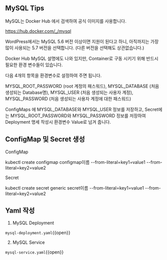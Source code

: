 ## MySQL Tips

MySQL는 Docker Hub 에서 검색하여 공식 이미지를 사용합니다.

https://hub.docker.com/_/mysql

WordPress에서는 MySQL 5.6 버전 이상이면 지원이 된다고 하니, 아직까지는 가장 많이 사용되는 5.7 버전을 선택합니다. (다른 버전을 선택해도 상관없습니다.)

Docker Hub MySQL 설명에도 나와 있지만, Container로 구동 시키기 위해 반드시 필요한 환경 변수들이 있습니다.

다음 4개의 항목을 환경변수로 설정하여 주면 됩니다.

MYSQL_ROOT_PASSWORD (root 계정의 패스워드), MYSQL_DATABASE (처음 생성되는 Database명), MYSQL_USER (처음 생성되는 사용자 계정), MYSQL_PASSWORD (처음 생성되는 사용자 계정에 대한 패스워드)

ConfigMaps 에 MYSQL_DATABASE와 MYSQL_USER 정보를 저장하고, Secret에는 MYSQL_ROOT_PASSWORD와 MYSQL_PASSWORD 정보를 저장하여 Deployment 명세 작성시 환경변수 Value로 넘겨 줍니다.

## ConfigMap 및 Secret 생성

ConfigMap

kubectl create configmap configmap이름 --from-literal=key1=value1 --from-literal=key2=value2

Secret

kubectl create secret generic secret이름 --from-literal=key1=value1 --from-literal=key2=value2

## Yaml 작성

1. MySQL Deployment

`mysql-deployment.yaml`{{open}}

2. MySQL Service

`mysql-service.yaml`{{open}}
